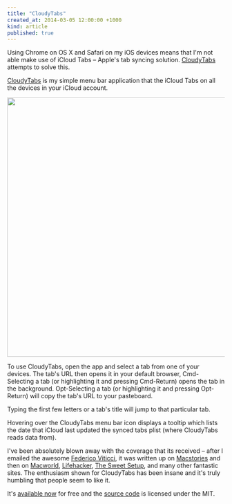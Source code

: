 ```yaml
---
title: "CloudyTabs"
created_at: 2014-03-05 12:00:00 +1000
kind: article
published: true
---
```


Using Chrome on OS X and Safari on my iOS devices means that I'm not able make use of iCloud Tabs – Apple's tab syncing solution. [CloudyTabs](/projects/cloudytabs/) attempts to solve this.

<!-- more -->

[CloudyTabs](/projects/cloudytabs/) is my simple menu bar application that the iCloud Tabs on all the devices in your iCloud account.

<img class="responsive center" style="width: 600px;" src="/projects/cloudytabs/CloudyTabs.png">

To use CloudyTabs, open the app and select a tab from one of your devices. The tab's URL then opens it in your default browser, Cmd-Selecting a tab (or highlighting it and pressing Cmd-Return) opens the tab in the background. Opt-Selecting a tab (or highlighting it and pressing Opt-Return) will copy the tab's URL to your pasteboard.

Typing the first few letters or a tab's title will jump to that particular tab.

Hovering over the CloudyTabs menu bar icon displays a tooltip which lists the date that iCloud last updated the synced tabs plist (where CloudyTabs reads data from).

I've been absolutely blown away with the coverage that its received – after I emailed the awesome [Federico Viticci](https://twitter.com/viticci), it was written up on [Macstories](http://www.macstories.net/news/cloudytabs-puts-icloud-tabs-in-your-macs-menu-bar/) and then on [Macworld](http://www.macworld.com/article/2106360/cloudytabs-review-liberate-icloud-tabs-from-safari-on-your-mac.html), [Lifehacker](http://www.lifehacker.com.au/2014/03/cloudytabs-pulls-up-your-icloud-bookmarks-right-in-your-menubar/), [The Sweet Setup](http://thesweetsetup.com/quick-tip-get-icloud-tabs/), and many other fantastic sites. The enthusiasm shown for CloudyTabs has been insane and it's truly humbling that people seem to like it.

It's [available now](/projects/cloudytabs/) for free and the [source code](https://github.com/josh-/CloudyTabs/) is licensed under the MIT.
